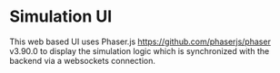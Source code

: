 # Simulation UI

This web based UI uses Phaser.js <https://github.com/phaserjs/phaser> v3.90.0 to display the simulation logic which is synchronized with the backend via a websockets connection.
